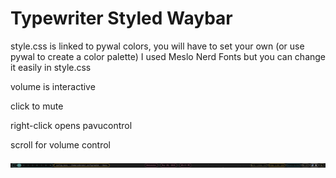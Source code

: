 # Typewriter Styled Waybar

style.css is linked to pywal colors, you will have to set your own (or use pywal to create a color palette) 
I used Meslo Nerd Fonts but you can change it easily in style.css

volume is interactive  

click to mute 

right-click opens pavucontrol 

scroll for volume control

![Alt text](2025-05-28-214449_hyprshot.png)
